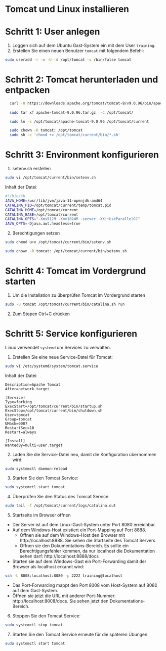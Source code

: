 # Tomcat und Linux installieren

# Schritt 1: User anlegen
1. Loggen sich auf dem Ubuntu Gast-System ein mit dem User `training`.
2. Erstellen Sie einen neuen Benutzer `tomcat` mit folgendem Befehl:
```bash
sudo useradd -r -m -U -d /opt/tomcat -s /bin/false tomcat
```

# Schritt 2: Tomcat herunterladen und entpacken

```bash
  curl -O https://downloads.apache.org/tomcat/tomcat-9/v9.0.96/bin/apache-tomcat-9.0.96.tar.gz
  
  sudo tar xf apache-tomcat-9.0.96.tar.gz  -C /opt/tomcat/

  sudo ln -s /opt/tomcat/apache-tomcat-9.0.96 /opt/tomcat/current

  sudo chown -R tomcat: /opt/tomcat
  sudo sh -c 'chmod +x /opt/tomcat/current/bin/*.sh'
 ```

# Schritt 3: Environment konfigurieren
1. setenv.sh erstellen 

```bash
sudo vi /opt/tomcat/current/bin/setenv.sh
```

Inhalt der Datei:
```bash
#!/bin/sh
JAVA_HOME=/usr/lib/jvm/java-11-openjdk-amd64
CATALINA_PID=/opt/tomcat/current/temp/tomcat.pid
CATALINA_HOME=/opt/tomcat/current
CATALINA_BASE=/opt/tomcat/current
CATALINA_OPTS="-Xms512M -Xmx1024M -server -XX:+UseParallelGC"
JAVA_OPTS=-Djava.awt.headless=true
```

2. Berechtigungen setzen

```bash
sudo chmod u+x /opt/tomcat/current/bin/setenv.sh

sudo chown -R tomcat: /opt/tomcat/current/bin/setenv.sh
```

# Schritt 4: Tomcat im Vordergrund starten 
1. Um die Installation zu überprüfen Tomcat im Vordergrund starten
```bash
sudo -u tomcat /opt/tomcat/current/bin/catalina.sh run
```

2. Zum Stopen Ctrl+C drücken

# Schritt 5: Service konfigurieren
Linux verwendet `systemd` um Services zu verwalten.

1. Erstellen Sie eine neue Service-Datei für Tomcat:
```bash
sudo vi /etc/systemd/system/tomcat.service
```

Inhalt der Datei:
```plaintext
Description=Apache Tomcat
After=network.target

[Service]
Type=forking
ExecStart=/opt/tomcat/current/bin/startup.sh
ExecStop=/opt/tomcat/current/bin/shutdown.sh
User=tomcat
Group=tomcat
UMask=0007
RestartSec=10
Restart=always

[Install]
WantedBy=multi-user.target
```

2. Laden Sie die Service-Datei neu, damit die Konfiguration übernommen wird:
```bash
sudo systemctl daemon-reload
```

3. Starten Sie den Tomcat Service:
```bash
sudo systemctl start tomcat
```

4. Überprüfen Sie den Status des Tomcat Service:
```bash
sudo tail -f /opt/tomcat/current/logs/catalina.out
```

5. Startseite im Browser öffnen
- Der Server ist auf dem Linux-Gast-System unter Port 8080 erreichbar.
- Auf dem Windows-Host existiert ein Port-Mapping auf Port 8888.
  - Öffnen sie auf dem Windows-Host den Browser mit http://localhost:8888. Sie sehen die Startseite des Tomcat Servers.
  - Öffnen sie den Dokumentations-Bereich. Es sollte ein Berechtigungsfehler kommen, da nur localhost die Dokumentation sehen darf: http://localhost:8888/docs
- Starten sie auf dem Windows-Gast ein Port-Forwarding damit der Browser als localhost erkannt wird:

```bash
ssh -L 8008:localhost:8080 -p 2222 training@localhost
```
- Das Port-Forwarding mappt den Port 8008 vom Host-System auf 8080 auf dem Gast-System.
- Öffnen sie jetzt die URL mit anderer Port-Nummer: http://localhost:8008/docs. Sie sehen jetzt den Dokumentations-Bereich.


6. Stoppen Sie den Tomcat Service:
```bash
sudo systemctl stop tomcat
```

7. Starten Sie den Tomcat Service erneute für die späteren Übungen:
```bash
sudo systemctl start tomcat
```

